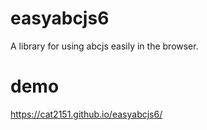 # easyabcjs6
A library for using abcjs easily in the browser.

# demo
https://cat2151.github.io/easyabcjs6/
